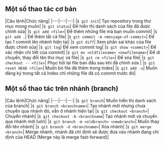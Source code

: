 ## Một số thao tác cơ bản

|Câu lệnh|Chức năng|
|---|---|---|
|`$ git init`| Tạo repository trong thư mục mong muốn|
|`$ git status`| Để hiển thị danh sách của file đã được chỉnh sửa|
|`$ git add <file>`| Để thêm những file mà bạn muốn commit|
|`$ git add .`| Để thêm tất cả file|
|`$ git commit -m <message-of-commit>`| Để tạo 1 commit lên nhánh hiện tại|
|`$ git diff`| Xem phần sai khác của file được chỉnh sửa|
|`$ git log`| Để xem commit log|
|`$ git show <commit>`| Để xác nhận chi tiết của commit|
|`$ git mv <oldfilename> <newfilename>`| Để di chuyển, thay đổi tên thư mục và file|
|`$ git rm <file>`| Để xóa file|
|`$ git checkout -- <file>`| Phục hồi lại file ban đầu sau khi đã chỉnh sửa |
|`$ git reset HEAD <file>`| Muốn bỏ file đã thêm trong Index|
|`$ git add -u`| Muốn đăng ký trong tất cả Index chỉ những file đã có commit trước đó|

## Một số thao tác trên nhánh (branch)
|Câu lệnh|Chức năng|
|---|---|---|
|`$ git branch`| Muốn hiển thị danh sách của branch|
|`$ git branch <branchname>`| Tạo nhánh mới nhưng chưa chuyển qua nhánh đó, vẫn ở nhánh hiện tại|
|`$ git checkout <branch>`| Chuyển nhánh|
|`$ git checkout -b <branchname`| Tạo nhánh mới và chuyển qua nhánh mới luôn|
|`$ git branch -m <oldbranch> <newbranch>`| Muốn thay đổi tên nhánh|
|`$ git branch -d <branchname>`| Xóa nhánh|
|`$ git merge <branch>`| Merge nhánh, nhánh đã chỉ định sẽ được đưa vào nhánh đang chỉ định của HEAD (Merge này là merge fast-forward)|

